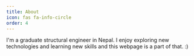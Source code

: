 ```yaml
---
title: About
icon: fas fa-info-circle
order: 4
---
```


I'm a graduate structural engineer in Nepal. I enjoy exploring new technologies and learning new skills and this webpage is a part of that. :)

